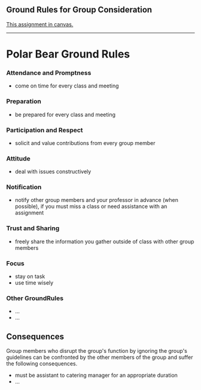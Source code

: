 
## Ground Rules for Group Consideration

[This assignment in canvas.](https://algonquin.instructure.com/courses/879618/assignments/7912534)

---

# Polar Bear Ground Rules

### Attendance and Promptness

* come on time for every class and meeting

### Preparation

* be prepared for every class and meeting

### Participation and Respect

* solicit and value contributions from every group member

### Attitude

* deal with issues constructively

### Notification

* notify other group members and your professor in advance (when
possible), if you must miss a class or need assistance with an
assignment

### Trust and Sharing

* freely share the information you gather outside of class with other
group members

### Focus

* stay on task
* use time wisely

### Other GroundRules

* ...
* ...

## Consequences

Group members who disrupt the group's function by ignoring the group's guidelines can be confronted by the other members of the group and suffer the following consequences.

* must be assistant to catering manager for an appropriate duration
* ...
